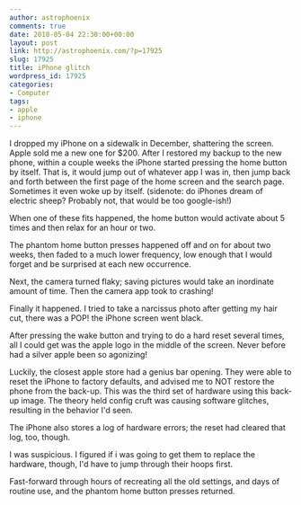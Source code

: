 ```yaml
---
author: astrophoenix
comments: true
date: 2010-05-04 22:30:00+00:00
layout: post
link: http://astrophoenix.com/?p=17925
slug: 17925
title: iPhone glitch
wordpress_id: 17925
categories:
- Computer
tags:
- apple
- iphone
---
```


I dropped my iPhone on a sidewalk in December, shattering the screen. Apple sold  me a new one for $200. After I restored my backup to the new phone, within a couple weeks the iPhone started pressing the home button by  itself.  That is, it would jump out of whatever app I was in, then jump  back and forth between the first page of the home screen and the  search page. Sometimes it even woke up by itself. (sidenote: do  iPhones dream of electric sheep?  Probably not, that would be too  google-ish!)  
  
When one of these fits happened, the home button would activate about 5 times and then relax for an hour or two.  
  
The phantom home button presses happened off and on for about two weeks, then faded to a much lower frequency, low enough that I would    
forget and be surprised at each new occurrence.  
  
Next, the camera turned flaky; saving pictures would take an inordinate amount of time. Then the camera app took to crashing!    
  
Finally it happened. I tried to take a narcissus photo after getting my hair cut, there was a POP! the iPhone screen went black.  
  
After pressing the wake button and trying to do a hard reset several times, all I could get was the apple logo in the middle of the screen. Never before had a silver apple been so agonizing!  
  
Luckily, the closest apple store had a genius bar opening. They were able to reset the iPhone to factory defaults, and advised me to NOT restore  the phone from the back-up. This was the third set of hardware using  this back-up image.  The theory held config cruft was causing software glitches, resulting in the behavior I'd seen.  
  
The iPhone also stores a log of hardware errors; the  reset had cleared that log, too, though.  
  
I was suspicious. I figured if i was going to get them to replace the  hardware, though, I'd have to jump through their hoops first.  
  
Fast-forward through hours of recreating all the old settings, and  days of routine use, and the phantom home button presses returned.
